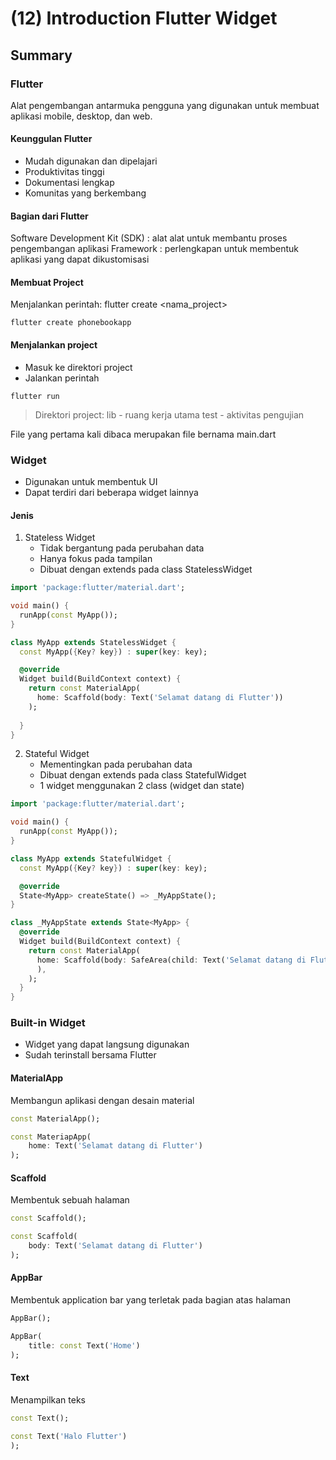 # (12) Introduction Flutter Widget

## Summary

### Flutter
Alat pengembangan antarmuka pengguna yang digunakan untuk membuat aplikasi mobile, desktop, dan web.

#### Keunggulan Flutter
- Mudah digunakan dan dipelajari
- Produktivitas tinggi
- Dokumentasi lengkap
- Komunitas yang berkembang

#### Bagian dari Flutter
Software Development Kit (SDK) : alat alat untuk membantu proses pengembangan aplikasi
Framework : perlengkapan untuk membentuk aplikasi yang dapat dikustomisasi

#### Membuat Project
Menjalankan perintah:
flutter create <nama_project>
```
flutter create phonebookapp
```

#### Menjalankan project
- Masuk ke direktori project
- Jalankan perintah
```
flutter run
```
> Direktori project:
> lib - ruang kerja utama
> test - aktivitas pengujian

File yang pertama kali dibaca merupakan file bernama main.dart

### Widget
- Digunakan untuk membentuk UI
- Dapat terdiri dari beberapa widget lainnya

#### Jenis
1. Stateless Widget
   - Tidak bergantung pada perubahan data
   - Hanya fokus pada tampilan
   - Dibuat dengan extends pada class StatelessWidget

```dart
import 'package:flutter/material.dart';

void main() {
  runApp(const MyApp());
}

class MyApp extends StatelessWidget {
  const MyApp({Key? key}) : super(key: key);

  @override
  Widget build(BuildContext context) {
    return const MaterialApp(
      home: Scaffold(body: Text('Selamat datang di Flutter'))
    );
    
  }
}
```

2. Stateful Widget
   - Mementingkan pada perubahan data
   - Dibuat dengan extends pada class StatefulWidget
   - 1 widget menggunakan 2 class (widget dan state)

```dart
import 'package:flutter/material.dart';

void main() {
  runApp(const MyApp());
}

class MyApp extends StatefulWidget {
  const MyApp({Key? key}) : super(key: key);

  @override
  State<MyApp> createState() => _MyAppState();
}

class _MyAppState extends State<MyApp> {
  @override
  Widget build(BuildContext context) {
    return const MaterialApp(
      home: Scaffold(body: SafeArea(child: Text('Selamat datang di Flutter')),
      ),
    );
  }
}
```

### Built-in Widget
- Widget yang dapat langsung digunakan
- Sudah terinstall bersama Flutter

#### MaterialApp
Membangun aplikasi dengan desain material
```dart
const MaterialApp();

const MateriapApp(
    home: Text('Selamat datang di Flutter')
);
```
#### Scaffold
Membentuk sebuah halaman
```dart
const Scaffold();

const Scaffold(
    body: Text('Selamat datang di Flutter')
);
```
#### AppBar
Membentuk application bar yang terletak pada bagian atas halaman
```dart
AppBar();

AppBar(
    title: const Text('Home')
);
```
#### Text
Menampilkan teks
```dart
const Text();

const Text('Halo Flutter')
);
```